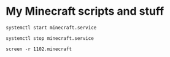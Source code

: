 # My Minecraft scripts and stuff

```
systemctl start minecraft.service

systemctl stop minecraft.service
```


```
screen -r 1102.minecraft
```
